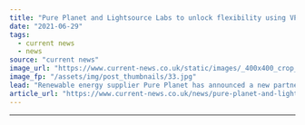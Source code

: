 ```yaml
---
title: "Pure Planet and Lightsource Labs to unlock flexibility using VPP"
date: "2021-06-29"
tags: 
  - current news
  - news
source: "current news"
image_url: "https://www.current-news.co.uk/static/images/_400x400_crop_center-center/Lightsource-Labs-credit-Lightsource-BP-shutterstock.jpg"
image_fp: "/assets/img/post_thumbnails/33.jpg"
lead: "​Renewable energy supplier Pure Planet has announced a new partnership with Lightsource Labs to use its energy management technology to unlock flexibility."
article_url: "https://www.current-news.co.uk/news/pure-planet-and-lightsource-labs-to-unlock-flexibility-using-vpp?utm_source=rss-feeds&utm_medium=rss&utm_campaign=rss"
---
```


---
